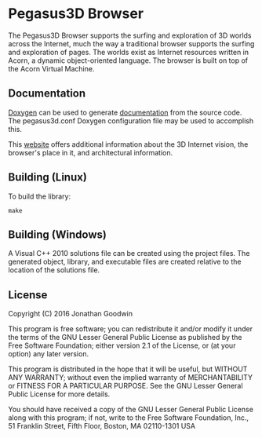 # Pegasus3D Browser

The Pegasus3D Browser supports the surfing and exploration of 3D worlds across the Internet,
much the way a traditional browser supports the surfing and exploration of pages.
The worlds exist as Internet resources written in Acorn, a dynamic object-oriented language.
The browser is built on top of the Acorn Virtual Machine.

## Documentation

[Doxygen][] can be used to generate [documentation][doc] from the source code.
The pegasus3d.conf Doxygen configuration file may be used to accomplish this.

This [website][web3d] offers additional information about the 3D Internet vision,
the browser's place in it, and architectural information.

## Building (Linux)

To build the library:

	make

## Building (Windows)

A Visual C++ 2010 solutions file can be created using the project files. 
The generated object, library, and executable files are created relative to the location of the 
solutions file.

## License

Copyright (C) 2016  Jonathan Goodwin

 This program is free software; you can redistribute it and/or
modify it under the terms of the GNU Lesser General Public
License as published by the Free Software Foundation; either
version 2.1 of the License, or (at your option) any later version.

This program is distributed in the hope that it will be useful,
but WITHOUT ANY WARRANTY; without even the implied warranty of
MERCHANTABILITY or FITNESS FOR A PARTICULAR PURPOSE.  See the GNU
Lesser General Public License for more details.

You should have received a copy of the GNU Lesser General Public
License along with this program; if not, write to the Free Software
Foundation, Inc., 51 Franklin Street, Fifth Floor, Boston, MA  02110-1301  USA

[doc]: http://web3d.jondgoodwin.com/pegasusdoc
[web3d]: http://web3d.jondgoodwin.com
[doxygen]: http://doxygen.org

